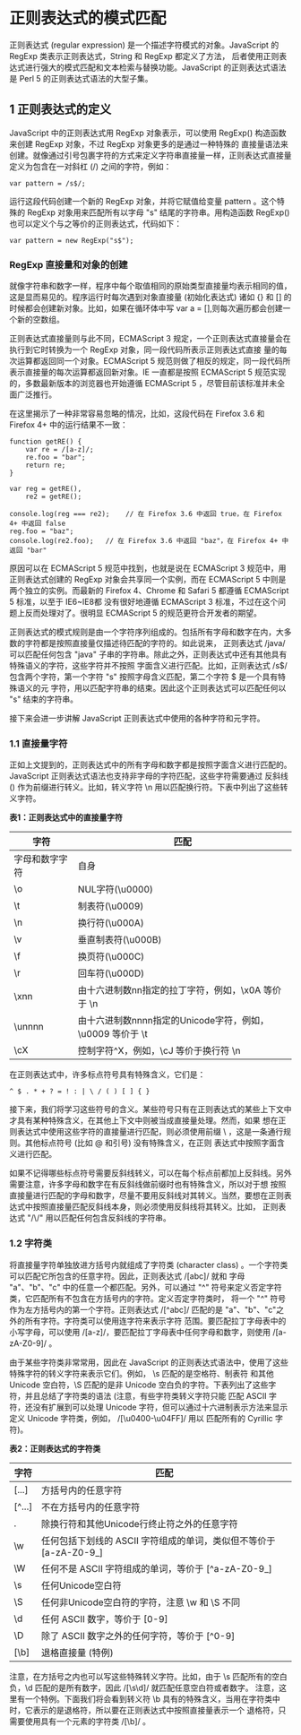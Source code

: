 # 正则表达式的模式匹配

正则表达式 (regular expression) 是一个描述字符模式的对象。JavaScript 的 RegExp 类表示正则表达式，String 和 RegExp 都定义了方法，
后者使用正则表达式进行强大的模式匹配和文本检索与替换功能。JavaScript 的正则表达式语法是 Perl 5 的正则表达式语法的大型子集。

## 1 正则表达式的定义

JavaScript 中的正则表达式用 RegExp 对象表示，可以使用 RegExp() 构造函数来创建 RegExp 对象，不过 RegExp 对象更多的是通过一种特殊的
直接量语法来创建。就像通过引号包裹字符的方式来定义字符串直接量一样，正则表达式直接量定义为包含在一对斜杠 (/) 之间的字符，例如：

    var pattern = /s$/;

运行这段代码创建一个新的 RegExp 对象，并将它赋值给变量 pattern 。这个特殊的 RegExp 对象用来匹配所有以字母 "s" 结尾的字符串。用构造函数
RegExp() 也可以定义个与之等价的正则表达式，代码如下：

    var pattern = new RegExp("s$");

### RegExp 直接量和对象的创建

就像字符串和数字一样，程序中每个取值相同的原始类型直接量均表示相同的值，这是显而易见的。程序运行时每次遇到对象直接量 (初始化表达式) 诸如
{} 和 [] 的时候都会创建新对象。比如，如果在循环体中写 var a = [],则每次遍历都会创建一个新的空数组。

正则表达式直接量则与此不同，ECMAScript 3 规定，一个正则表达式直接量会在执行到它时转换为一个 RegExp 对象，同一段代码所表示正则表达式直接
量的每次运算都返回同一个对象。ECMAScript 5 规范则做了相反的规定，同一段代码所表示直接量的每次运算都返回新对象。IE 一直都是按照
ECMAScript 5 规范实现的，多数最新版本的浏览器也开始遵循 ECMAScript 5 ，尽管目前该标准并未全面广泛推行。

在这里揭示了一种非常容易忽略的情况，比如，这段代码在 Firefox 3.6 和 Firefox 4+ 中的运行结果不一致：

    function getRE() {
        var re = /[a-z]/;
        re.foo = "bar";
        return re;
    }

    var reg = getRE(),
        re2 = getRE();

    console.log(reg === re2);    // 在 Firefox 3.6 中返回 true，在 Firefox 4+ 中返回 false
    reg.foo = "baz";
    console.log(re2.foo);   // 在 Firefox 3.6 中返回 "baz"，在 Firefox 4+ 中返回 "bar"

原因可以在 ECMAScript 5 规范中找到，也就是说在 ECMAScript 3 规范中，用正则表达式创建的 RegExp 对象会共享同一个实例，而在
ECMAScript 5 中则是两个独立的实例。而最新的 Firefox 4、Chrome 和 Safari 5 都遵循 ECMAScript 5 标准，以至于 IE6~IE8都
没有很好地遵循 ECMAScript 3 标准，不过在这个问题上反而处理对了。很明显 ECMAScript 5 的规范更符合开发者的期望。


正则表达式的模式规则是由一个字符序列组成的。包括所有字母和数字在内，大多数的字符都是按照直接量仅描述待匹配的字符的。如此说来，
正则表达式 /java/ 可以匹配任何包含 "java" 子串的字符串。除此之外，正则表达式中还有其他具有特殊语义的字符，这些字符并不按照
字面含义进行匹配。比如，正则表达式 /s$/ 包含两个字符，第一个字符 "s" 按照字母含义匹配，第二个字符 $ 是一个具有特殊语义的元
字符，用以匹配字符串的结束。因此这个正则表达式可以匹配任何以 "s" 结束的字符串。

接下来会进一步讲解 JavaScript 正则表达式中使用的各种字符和元字符。

### 1.1 直接量字符

正如上文提到的，正则表达式中的所有字母和数字都是按照字面含义进行匹配的。JavaScript 正则表达式语法也支持非字母的字符匹配，这些字符需要通过
反斜线 (\) 作为前缀进行转义。比如，转义字符 \n 用以匹配换行符。下表中列出了这些转义字符。

**表1：正则表达式中的直接量字符**

<table>
	<thead>
		<tr><th>字符</th><th>匹配</th></tr>
	</thead>
	<tbody>
		<tr><td>字母和数字字符</td><td>自身</td></tr>
		<tr><td>\o</td><td>NUL字符(\u0000)</td></tr>
		<tr><td>\t</td><td>制表符(\u0009)</td></tr>
		<tr><td>\n</td><td>换行符(\u000A)</td></tr>
		<tr><td>\v</td><td>垂直制表符(\u000B)</td></tr>
		<tr><td>\f</td><td>换页符(\u000C)</td></tr>
		<tr><td>\r</td><td>回车符(\u000D)</td></tr>
		<tr><td>\xnn</td><td>由十六进制数nn指定的拉丁字符，例如，\x0A 等价于 \n</td></tr>
		<tr><td>\unnnn</td><td>由十六进制数nnnn指定的Unicode字符，例如，\u0009 等价于 \t</td></tr>
		<tr><td>\cX</td><td>控制字符^X，例如，\cJ 等价于换行符 \n</td></tr>
	</tbody>
</table>

在正则表达式中，许多标点符号具有特殊含义，它们是：

    ^ $ . * + ? = ! : | \ / ( ) [ ] { }

接下来，我们将学习这些符号的含义。某些符号只有在正则表达式的某些上下文中才具有某种特殊含义，在其他上下文中则被当成直接量处理。然而，如果
想在正则表达式中使用这些字符的直接量进行匹配，则必须使用前缀 \ ，这是一条通行规则。其他标点符号 (比如 @ 和引号) 没有特殊含义，在正则
表达式中按照字面含义进行匹配。

如果不记得哪些标点符号需要反斜线转义，可以在每个标点前都加上反斜线。另外需要注意，许多字母和数字在有反斜线做前缀时也有特殊含义，所以对于想
按照直接量进行匹配的字母和数字，尽量不要用反斜线对其转义。当然，要想在正则表达式中按照直接量匹配反斜线本身，则必须使用反斜线将其转义。比如，
正则表达式 "/\\/" 用以匹配任何包含反斜线的字符串。

### 1.2 字符类

将直接量字符单独放进方括号内就组成了字符类 (character class) 。一个字符类可以匹配它所包含的任意字符。因此，正则表达式 /[abc]/ 就和
字母 "a"、"b"、"c" 中的任意一个都匹配。另外，可以通过 "^" 符号来定义否定字符类，它匹配所有不包含在方括号内的字符。定义否定字符类时，
将一个 "^" 符号作为左方括号内的第一个字符。正则表达式 /[^abc]/ 匹配的是 "a"、"b"、"c"之外的所有字符。字符类可以使用连字符来表示字符
范围。要匹配拉丁字母表中的小写字母，可以使用 /[a-z]/，要匹配拉丁字母表中任何字母和数字，则使用 /[a-zA-Z0-9]/ 。

由于某些字符类非常常用，因此在 JavaScript 的正则表达式语法中，使用了这些特殊字符的转义字符来表示它们。例如， \s 匹配的是空格符、制表符
和其他 Unicode 空白符，\S 匹配的是非 Unicode 空白负的字符。下表列出了这些字符，并且总结了字符类的语法 (注意，有些字符类转义字符只能
匹配 ASCII 字符，还没有扩展到可以处理 Unicode 字符，但可以通过十六进制表示方法来显示定义 Unicode 字符类，例如， /[\u0400-\u04FF]/ 用以
匹配所有的 Cyrillic 字符)。

**表2：正则表达式的字符类**

<table>
	<thead>
		<tr><th>字符</th><th>匹配</th></tr>
	</thead>
	<tbody>
		<tr><td>[...]</td><td>方括号内的任意字符</td></tr>
		<tr><td>[^...]</td><td>不在方括号内的任意字符</td></tr>
		<tr><td>.</td><td>除换行符和其他Unicode行终止符之外的任意字符</td></tr>
		<tr><td>\w</td><td>任何包括下划线的 ASCII 字符组成的单词，类似但不等价于 [a-zA-Z0-9_]</td></tr>
		<tr><td>\W</td><td>任何不是 ASCII 字符组成的单词，等价于 [^a-zA-Z0-9_]</td></tr>
		<tr><td>\s</td><td>任何Unicode空白符</td></tr>
		<tr><td>\S</td><td>任何非Unicode空白符的字符，注意 \w 和 \S 不同</td></tr>
		<tr><td>\d</td><td>任何 ASCII 数字，等价于 [0-9]</td></tr>
		<tr><td>\D</td><td>除了 ASCII 数字之外的任何字符，等价于 [^0-9]</td></tr>
		<tr><td>[\b]</td><td>退格直接量 (特例)</td></tr>
	</tbody>
</table>

注意，在方括号之内也可以写这些特殊转义字符。比如，由于 \s 匹配所有的空白负，\d 匹配的是所有数字，因此 /[\s\d]/ 就匹配任意空白符或者数字。
注意，这里有一个特例。下面我们将会看到转义符 \b 具有的特殊含义，当用在字符类中时，它表示的是退格符，所以要在正则表达式中按照直接量表示一个
退格符，只需要使用具有一个元素的字符类 /[\b]/ 。

